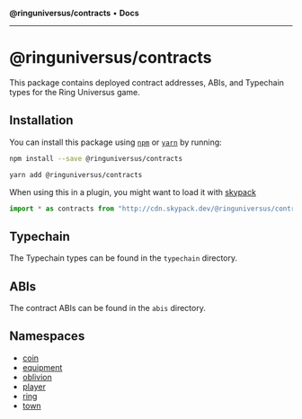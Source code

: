 **@ringuniversus/contracts** • **Docs**

---

# @ringuniversus/contracts

This package contains deployed contract addresses, ABIs, and Typechain types
for the Ring Universus game.

## Installation

You can install this package using [`npm`](https://www.npmjs.com) or
[`yarn`](https://classic.yarnpkg.com/lang/en/) by running:

```bash
npm install --save @ringuniversus/contracts
```

```bash
yarn add @ringuniversus/contracts
```

When using this in a plugin, you might want to load it with [skypack](https://www.skypack.dev)

```js
import * as contracts from "http://cdn.skypack.dev/@ringuniversus/contracts";
```

## Typechain

The Typechain types can be found in the `typechain` directory.

## ABIs

The contract ABIs can be found in the `abis` directory.

## Namespaces

- [coin](namespaces/coin/README.md)
- [equipment](namespaces/equipment/README.md)
- [oblivion](namespaces/oblivion/README.md)
- [player](namespaces/player/README.md)
- [ring](namespaces/ring/README.md)
- [town](namespaces/town/README.md)
